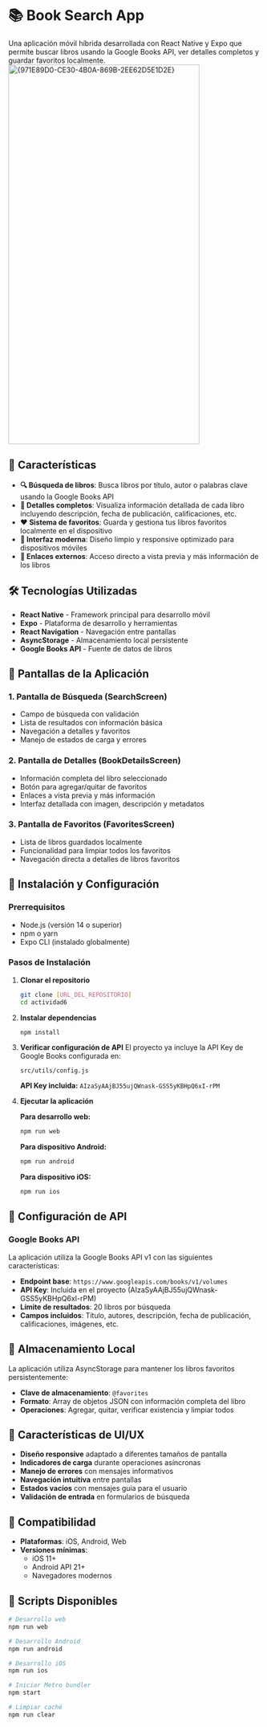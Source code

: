 # 📚 Book Search App

Una aplicación móvil híbrida desarrollada con React Native y Expo que permite buscar libros usando la Google Books API, ver detalles completos y guardar favoritos localmente.
<img width="381" height="756" alt="{971E89D0-CE30-4B0A-869B-2EE62D5E1D2E}" src="https://github.com/user-attachments/assets/405327a3-d09e-44d7-b1ba-9d276543720e" />


## 🎯 Características

- **🔍 Búsqueda de libros**: Busca libros por título, autor o palabras clave usando la Google Books API
- **📖 Detalles completos**: Visualiza información detallada de cada libro incluyendo descripción, fecha de publicación, calificaciones, etc.
- **❤️ Sistema de favoritos**: Guarda y gestiona tus libros favoritos localmente en el dispositivo
- **🎨 Interfaz moderna**: Diseño limpio y responsive optimizado para dispositivos móviles
- **🔗 Enlaces externos**: Acceso directo a vista previa y más información de los libros

## 🛠️ Tecnologías Utilizadas

- **React Native** - Framework principal para desarrollo móvil
- **Expo** - Plataforma de desarrollo y herramientas
- **React Navigation** - Navegación entre pantallas
- **AsyncStorage** - Almacenamiento local persistente
- **Google Books API** - Fuente de datos de libros

## 📱 Pantallas de la Aplicación

### 1. Pantalla de Búsqueda (SearchScreen)
- Campo de búsqueda con validación
- Lista de resultados con información básica
- Navegación a detalles y favoritos
- Manejo de estados de carga y errores

### 2. Pantalla de Detalles (BookDetailsScreen)
- Información completa del libro seleccionado
- Botón para agregar/quitar de favoritos
- Enlaces a vista previa y más información
- Interfaz detallada con imagen, descripción y metadatos

### 3. Pantalla de Favoritos (FavoritesScreen)
- Lista de libros guardados localmente
- Funcionalidad para limpiar todos los favoritos
- Navegación directa a detalles de libros favoritos

## 🚀 Instalación y Configuración

### Prerrequisitos
- Node.js (versión 14 o superior)
- npm o yarn
- Expo CLI (instalado globalmente)

### Pasos de Instalación

1. **Clonar el repositorio**
   ```bash
   git clone [URL_DEL_REPOSITORIO]
   cd actividad6
   ```

2. **Instalar dependencias**
   ```bash
   npm install
   ```

3. **Verificar configuración de API**
   El proyecto ya incluye la API Key de Google Books configurada en:
   ```
   src/utils/config.js
   ```
   
   **API Key incluida:** `AIzaSyAAjBJ55ujQWnask-GSS5yKBHpQ6xI-rPM`

4. **Ejecutar la aplicación**
   
   **Para desarrollo web:**
   ```bash
   npm run web
   ```
   
   **Para dispositivo Android:**
   ```bash
   npm run android
   ```
   
   **Para dispositivo iOS:**
   ```bash
   npm run ios
   ```

## 🔧 Configuración de API

### Google Books API
La aplicación utiliza la Google Books API v1 con las siguientes características:
- **Endpoint base**: `https://www.googleapis.com/books/v1/volumes`
- **API Key**: Incluida en el proyecto (AIzaSyAAjBJ55ujQWnask-GSS5yKBHpQ6xI-rPM)
- **Límite de resultados**: 20 libros por búsqueda
- **Campos incluidos**: Título, autores, descripción, fecha de publicación, calificaciones, imágenes, etc.

## 💾 Almacenamiento Local

La aplicación utiliza AsyncStorage para mantener los libros favoritos persistentemente:
- **Clave de almacenamiento**: `@favorites`
- **Formato**: Array de objetos JSON con información completa del libro
- **Operaciones**: Agregar, quitar, verificar existencia y limpiar todos

## 🎨 Características de UI/UX

- **Diseño responsive** adaptado a diferentes tamaños de pantalla
- **Indicadores de carga** durante operaciones asíncronas
- **Manejo de errores** con mensajes informativos
- **Navegación intuitiva** entre pantallas
- **Estados vacíos** con mensajes guía para el usuario
- **Validación de entrada** en formularios de búsqueda

## 📱 Compatibilidad

- **Plataformas**: iOS, Android, Web
- **Versiones mínimas**: 
  - iOS 11+
  - Android API 21+
  - Navegadores modernos

## 🚀 Scripts Disponibles

```bash
# Desarrollo web
npm run web

# Desarrollo Android
npm run android

# Desarrollo iOS
npm run ios

# Iniciar Metro bundler
npm start

# Limpiar caché
npm run clear
```
